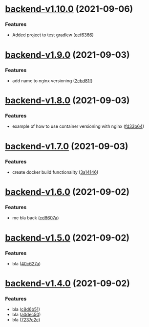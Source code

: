 # [backend-v1.10.0](https://github.com/eye2web/monorepo_test/compare/backend-v1.9.0...backend-v1.10.0) (2021-09-06)


### Features

* Added project to test gradlew ([eef6366](https://github.com/eye2web/monorepo_test/commit/eef6366042c53f23f9d7467f184ff751a4bb9020))

# [backend-v1.9.0](https://github.com/eye2web/monorepo_test/compare/backend-v1.8.0...backend-v1.9.0) (2021-09-03)


### Features

* add name to nginx versioning ([2cbd81f](https://github.com/eye2web/monorepo_test/commit/2cbd81f9f753c522054efca67136d74df171169e))

# [backend-v1.8.0](https://github.com/eye2web/monorepo_test/compare/backend-v1.7.0...backend-v1.8.0) (2021-09-03)


### Features

* example of how to use container versioning with nginx ([fd33b64](https://github.com/eye2web/monorepo_test/commit/fd33b643fe24649e523a444c002c5d590bf27b2a))

# [backend-v1.7.0](https://github.com/eye2web/monorepo_test/compare/backend-v1.6.0...backend-v1.7.0) (2021-09-03)


### Features

* create docker build functionality ([3a14146](https://github.com/eye2web/monorepo_test/commit/3a14146f3074a9ee07d8e1485855d262390c9852))

# [backend-v1.6.0](https://github.com/eye2web/monorepo_test/compare/backend-v1.5.0...backend-v1.6.0) (2021-09-02)


### Features

* me bla back ([cd8607a](https://github.com/eye2web/monorepo_test/commit/cd8607ababa92caf1cd7bfe8e3165c01d2a2250b))

# [backend-v1.5.0](https://github.com/eye2web/monorepo_test/compare/backend-v1.4.0...backend-v1.5.0) (2021-09-02)


### Features

* bla ([40c627a](https://github.com/eye2web/monorepo_test/commit/40c627a85699dfbf8a364dcd30c6df9548108565))

# [backend-v1.4.0](https://github.com/eye2web/monorepo_test/compare/backend-v1.3.0...backend-v1.4.0) (2021-09-02)


### Features

* bla ([c8d6b51](https://github.com/eye2web/monorepo_test/commit/c8d6b51143c6b3877ace0af8cdfcc5656818c212))
* bla ([a0dec50](https://github.com/eye2web/monorepo_test/commit/a0dec50f5c6970bede1bce1aead3d3f31047edda))
* bla ([7237c2c](https://github.com/eye2web/monorepo_test/commit/7237c2c835282ec5a20377504ff23dae88c12c7d))

